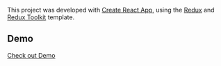 This project was developed with [Create React App](https://github.com/facebook/create-react-app), using the [Redux](https://redux.js.org/) and [Redux Toolkit](https://redux-toolkit.js.org/) template.

## Demo
[Check out Demo](https://discord-clone-redux-firebase.web.app/)
